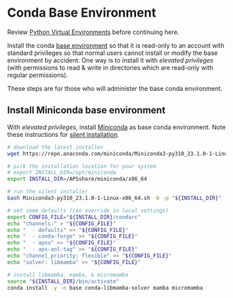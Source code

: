 # Conda Base Environment

Review [Python Virtual Environments](../instrument/_conda_environment.md) before continuing here.

Install the conda [base
environment](https://conda.io/projects/conda/en/latest/user-guide/getting-started.html#managing-environments)
so that it is read-only to an account with standard privileges so that normal
users cannot install or modify the base environment by accident.  One way is to
install it with *elevated privileges* (with permissions to read & write in
directories which are read-only with regular permissions).

These steps are for those who will administer the base conda environment.

## Install Miniconda base environment

With _elevated privileges_, install
[Miniconda](https://docs.conda.io/en/latest/miniconda.html) as base conda
environment.  Note these instructions for [silent
installation](https://conda.io/projects/conda/en/latest/user-guide/install/linux.html#install-linux-silent).

```bash
# download the latest installer
wget https://repo.anaconda.com/miniconda/Miniconda3-py310_23.1.0-1-Linux-x86_64.sh

# pick the installation location for your system
# export INSTALL_DIR=/opt/miniconda
export INSTALL_DIR=/APSshare/miniconda/x86_64

# run the silent installer
bash Miniconda3-py310_23.1.0-1-Linux-x86_64.sh -b -p "${INSTALL_DIR}"

# set some defaults (can override in local settings)
export CONFIG_FILE="${INSTALL_DIR}/condarc"
echo "channels:" > "${CONFIG_FILE}"
echo "  - defaults" >> "${CONFIG_FILE}"
echo "  - conda-forge" >> "${CONFIG_FILE}"
echo "  - apsu" >> "${CONFIG_FILE}"
echo "  - aps-anl-tag" >> "${CONFIG_FILE}"
echo "channel_priority: flexible" >> "${CONFIG_FILE}"
echo "solver: libmamba" >> "${CONFIG_FILE}"

# install libmamba, mamba, & micromamba
source "${INSTALL_DIR}/bin/activate"
conda install -y -n base conda-libmamba-solver mamba micromamba
```

